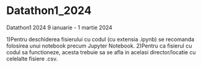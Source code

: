# Datathon1_2024
Datathon1 2024 9 ianuarie - 1 martie 2024

1)Pentru deschiderea fisierului cu codul (cu extensia .ipynb) se recomanda folosirea unui notebook precum Jupyter Notebook.
2)Pentru ca fisierul cu codul sa functioneze, acesta trebuie sa se afla in acelasi director/locatie cu celelalte fisiere .csv.
